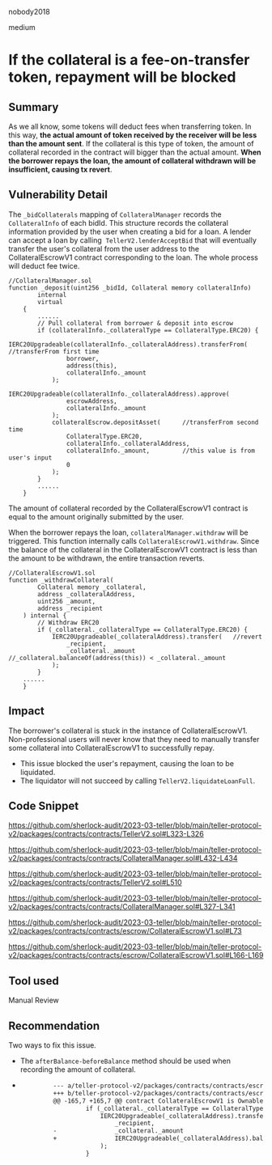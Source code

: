 nobody2018

medium

# If the collateral is a fee-on-transfer token, repayment will be blocked

## Summary

As we all know, some tokens will deduct fees when transferring token. In this way, **the actual amount of token received by the receiver will be less than the amount sent**. If the collateral is this type of token, the amount of collateral recorded in the contract will bigger than the actual amount. **When the borrower repays the loan, the amount of collateral withdrawn will be insufficient, causing tx revert**.

## Vulnerability Detail

The `_bidCollaterals` mapping of `CollateralManager` records the `CollateralInfo` of each bidId. This structure records the collateral information provided by the user when creating a bid for a loan. A lender can accept a loan by calling  `TellerV2.lenderAcceptBid` that will eventually transfer the user's collateral from the user address to the CollateralEscrowV1 contract corresponding to the loan. The whole process will deduct fee twice.

```solidity
//CollateralManager.sol
function _deposit(uint256 _bidId, Collateral memory collateralInfo)
        internal
        virtual
    {
        ......
        // Pull collateral from borrower & deposit into escrow
        if (collateralInfo._collateralType == CollateralType.ERC20) {
            IERC20Upgradeable(collateralInfo._collateralAddress).transferFrom(	//transferFrom first time
                borrower,
                address(this),
                collateralInfo._amount
            );
            IERC20Upgradeable(collateralInfo._collateralAddress).approve(
                escrowAddress,
                collateralInfo._amount
            );
            collateralEscrow.depositAsset(		//transferFrom second time
                CollateralType.ERC20,
                collateralInfo._collateralAddress,
                collateralInfo._amount,			//this value is from user's input
                0
            );
        }
        ......
    }
```

The amount of collateral recorded by the CollateralEscrowV1 contract is equal to the amount originally submitted by the user.

When the borrower repays the loan, `collateralManager.withdraw` will be triggered. This function internally calls `CollateralEscrowV1.withdraw`. Since the balance of the collateral in the CollateralEscrowV1 contract is less than the amount to be withdrawn, the entire transaction reverts.

```solidity
//CollateralEscrowV1.sol
function _withdrawCollateral(
        Collateral memory _collateral,
        address _collateralAddress,
        uint256 _amount,
        address _recipient
    ) internal {
        // Withdraw ERC20
        if (_collateral._collateralType == CollateralType.ERC20) {
            IERC20Upgradeable(_collateralAddress).transfer(   //revert
                _recipient,
                _collateral._amount	//_collateral.balanceOf(address(this)) < _collateral._amount
            );
        }
    ......
    }
```

## Impact

The borrower's collateral is stuck in the instance of CollateralEscrowV1. Non-professional users will never know that they need to manually transfer some collateral into CollateralEscrowV1 to successfully repay.

- This issue blocked the user's repayment, causing the loan to be liquidated.
- The liquidator will not succeed by calling `TellerV2.liquidateLoanFull`.

## Code Snippet

https://github.com/sherlock-audit/2023-03-teller/blob/main/teller-protocol-v2/packages/contracts/contracts/TellerV2.sol#L323-L326

https://github.com/sherlock-audit/2023-03-teller/blob/main/teller-protocol-v2/packages/contracts/contracts/CollateralManager.sol#L432-L434

https://github.com/sherlock-audit/2023-03-teller/blob/main/teller-protocol-v2/packages/contracts/contracts/TellerV2.sol#L510

https://github.com/sherlock-audit/2023-03-teller/blob/main/teller-protocol-v2/packages/contracts/contracts/CollateralManager.sol#L327-L341

https://github.com/sherlock-audit/2023-03-teller/blob/main/teller-protocol-v2/packages/contracts/contracts/escrow/CollateralEscrowV1.sol#L73

https://github.com/sherlock-audit/2023-03-teller/blob/main/teller-protocol-v2/packages/contracts/contracts/escrow/CollateralEscrowV1.sol#L166-L169

## Tool used

Manual Review

## Recommendation

Two ways to fix this issue.

- The `afterBalance-beforeBalance` method should be used when recording the amount of collateral.
- 
   ```diff
            --- a/teller-protocol-v2/packages/contracts/contracts/escrow/CollateralEscrowV1.sol
            +++ b/teller-protocol-v2/packages/contracts/contracts/escrow/CollateralEscrowV1.sol
            @@ -165,7 +165,7 @@ contract CollateralEscrowV1 is OwnableUpgradeable, ICollateralEscrowV1 {
                     if (_collateral._collateralType == CollateralType.ERC20) {
                         IERC20Upgradeable(_collateralAddress).transfer(
                             _recipient,
            -                _collateral._amount
            +                IERC20Upgradeable(_collateralAddress).balanceOf(address(this))
                         );
                     }
    ```